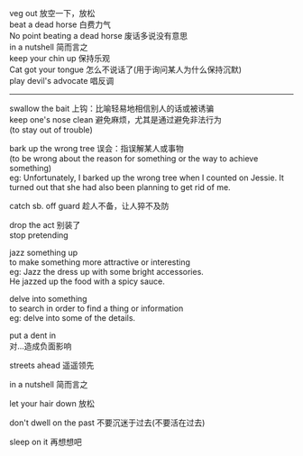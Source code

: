 veg out 放空一下，放松 <br>
beat a dead horse 白费力气 <br>
No point beating a dead horse 废话多说没有意思 <br>
in a nutshell 简而言之 <br>
keep your chin up 保持乐观 <br>
Cat got your tongue 怎么不说话了(用于询问某人为什么保持沉默) <br>
play devil's advocate 唱反调 <br>

<hr>


swallow the bait 上钩：比喻轻易地相信别人的话或被诱骗 <br>
keep one's nose clean 避免麻烦，尤其是通过避免非法行为 <br>
(to stay out of trouble) <br>

bark up the wrong tree 误会：指误解某人或事物 <br>
(to be wrong about the reason for something or the way to achieve something) <br>
eg: Unfortunately, I barked up the wrong tree when I counted on Jessie. It turned out that she had also been planning to get rid of me. <br>

catch sb. off guard 趁人不备，让人猝不及防 <br>

drop the act 别装了 <br>
stop pretending 

jazz something up <br>
to make something more attractive or interesting <br>
eg: Jazz the dress up with some bright accessories. <br>
He jazzed up the food with a spicy sauce.

delve into something <br>
to search in order to find a thing or information <br>
eg: delve into some of the details. <br>


put a dent in <br>
对...造成负面影响 <br>

streets ahead 遥遥领先  <br>

in a nutshell 简而言之 <br>

let your hair down 放松 <br>

don't dwell on the past 不要沉迷于过去(不要活在过去) <br>

sleep on it 再想想吧 <br>

